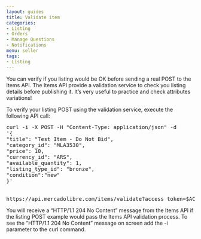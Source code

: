 ```yaml
---
layout: guides
title: Validate item
categories: 
- Listing
- Orders
- Manage Questions
- Notifications
menu: seller
tags: 
- Listing
---
```


You can verify if you listing would be OK before sending a real POST to the Items API. The Items API provide a validation service to check you listing details before publishing it. It’s very useful to practice and check attributes variations!

To verify your listing POST using the validation service, execute the following API call:

<pre class="terminal">
curl -i -X POST -H "Content-Type: application/json" -d
'{
"title": "Test Item - Do Not Bid",
"category_id": "MLA3530",
"price": 10,
"currency_id": "ARS",
"available_quantity": 1,
"listing_type_id": "bronze",
"condition":"new"
}'


https://api.mercadolibre.com/items/validate?access_token=$ACCESS_TOKEN
</pre>
You will receive a “HTTP/1.1 204 No Content” message from the Items API if the listing POST example would pass the Items API validation process. To see the “HTTP/1.1 204 No Content” message on screen add the -i parameter to the curl command.
